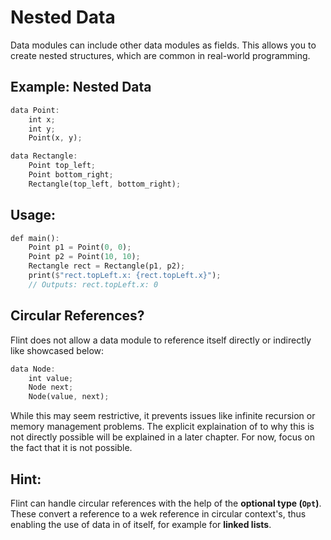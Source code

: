 # Nested Data

Data modules can include other data modules as fields. This allows you to create nested structures, which are common in real-world programming.

## Example: Nested Data

```rs
data Point:
    int x;
    int y;
    Point(x, y);

data Rectangle:
    Point top_left;
    Point bottom_right;
    Rectangle(top_left, bottom_right);
```

## Usage:

```rs
def main():
    Point p1 = Point(0, 0);
    Point p2 = Point(10, 10);
    Rectangle rect = Rectangle(p1, p2);
    print($"rect.topLeft.x: {rect.topLeft.x}");
    // Outputs: rect.topLeft.x: 0
```

## Circular References?

Flint does not allow a data module to reference itself directly or indirectly like showcased below:

```rs
data Node:
    int value;
    Node next;
    Node(value, next);
```
While this may seem restrictive, it prevents issues like infinite recursion or memory management problems. The explicit explaination of to why this is not directly possible will be explained in a later chapter. For now, focus on the fact that it is not possible.

## Hint:

Flint can handle circular references with the help of the **optional type (`Opt`)**. These convert a reference to a wek reference in circular context's, thus enabling the use of data in of itself, for example for **linked lists**.
